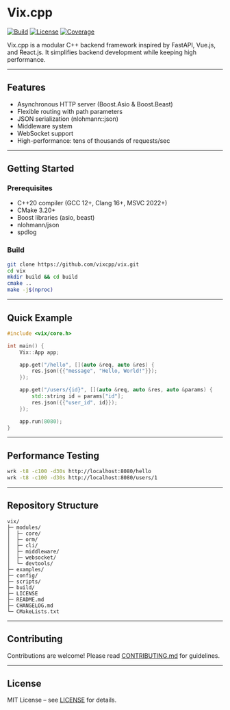 # Vix.cpp

[![Build](https://img.shields.io/github/actions/workflow/status/vixcpp/vix/cmake.yml?branch=main)](https://github.com/vixcpp/vix/actions)
[![License](https://img.shields.io/github/license/vixcpp/vix)](./LICENSE)
[![Coverage](https://img.shields.io/badge/coverage-unknown-lightgrey)](./)

Vix.cpp is a modular C++ backend framework inspired by FastAPI, Vue.js, and React.js. It simplifies backend development while keeping high performance.

---

## Features

- Asynchronous HTTP server (Boost.Asio & Boost.Beast)
- Flexible routing with path parameters
- JSON serialization (nlohmann::json)
- Middleware system
- WebSocket support
- High-performance: tens of thousands of requests/sec

---

## Getting Started

### Prerequisites

- C++20 compiler (GCC 12+, Clang 16+, MSVC 2022+)
- CMake 3.20+
- Boost libraries (asio, beast)
- nlohmann/json
- spdlog

### Build

```bash
git clone https://github.com/vixcpp/vix.git
cd vix
mkdir build && cd build
cmake ..
make -j$(nproc)
```

---

## Quick Example

```cpp
#include <vix/core.h>

int main() {
    Vix::App app;

    app.get("/hello", [](auto &req, auto &res) {
        res.json({{"message", "Hello, World!"}});
    });

    app.get("/users/{id}", [](auto &req, auto &res, auto &params) {
        std::string id = params["id"];
        res.json({{"user_id", id}});
    });

    app.run(8080);
}
```

---

## Performance Testing

```bash
wrk -t8 -c100 -d30s http://localhost:8080/hello
wrk -t8 -c100 -d30s http://localhost:8080/users/1
```

---

## Repository Structure

```
vix/
├─ modules/
│  ├─ core/
│  ├─ orm/
│  ├─ cli/
│  ├─ middleware/
│  ├─ websocket/
│  └─ devtools/
├─ examples/
├─ config/
├─ scripts/
├─ build/
├─ LICENSE
├─ README.md
├─ CHANGELOG.md
└─ CMakeLists.txt
```

---

## Contributing

Contributions are welcome! Please read [CONTRIBUTING.md](./CONTRIBUTING.md) for guidelines.

---

## License

MIT License – see [LICENSE](./LICENSE) for details.
